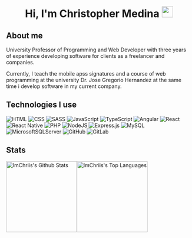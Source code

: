<div id="header" align="center">
  <h1>
    Hi, I'm Christopher Medina
    <img src="https://media.giphy.com/media/hvRJCLFzcasrR4ia7z/giphy.gif" width="30px"/>
  </h1>
</div>

<h2 align="left">
About me
</h2>

University Professor of Programming and Web Developer with three years of experience developing software for clients as a freelancer and companies.

Currently, I teach the mobile apss signatures and a course of web programming at the university Dr. Jose Gregorio Hernandez at the same time i develop software in my current company.

<h2 align="left">
Technologies I use
</h2>

![HTML](https://img.shields.io/badge/HTML-fc7f03?style=for-the-badge&logo=html5&logoColor=white)
![CSS](https://img.shields.io/badge/CSS-239120?&style=for-the-badge&logo=css&logoColor=white)
![SASS](https://img.shields.io/badge/SASS-hotpink.svg?style=for-the-badge&logo=SASS&logoColor=white)
![JavaScript](https://img.shields.io/badge/javascript-yellow.svg?style=for-the-badge&logo=javascript&logoColor=white)
![TypeScript](https://img.shields.io/badge/typescript-blue.svg?style=for-the-badge&logo=typescript&logoColor=white)
![Angular](https://img.shields.io/badge/angular-%23DD0031.svg?style=for-the-badge&logo=angular&logoColor=white)
![React](https://img.shields.io/badge/react-%2320232a.svg?style=for-the-badge&logo=react&logoColor=%2361DAFB)
![React Native](https://img.shields.io/badge/react_native-%2320232a.svg?style=for-the-badge&logo=react&logoColor=%2361DAFB)
![PHP](https://img.shields.io/badge/php-%23777BB4.svg?style=for-the-badge&logo=php&logoColor=white)
![NodeJS](https://img.shields.io/badge/node.js-6DA55F?style=for-the-badge&logo=node.js&logoColor=white)
![Express.js](https://img.shields.io/badge/express.js-%23404d59.svg?style=for-the-badge&logo=express&logoColor=%2361DAFB)
![MySQL](https://img.shields.io/badge/mysql-blue.svg?style=for-the-badge&logo=mysql&logoColor=white)
![MicrosoftSQLServer](https://img.shields.io/badge/Microsoft%20SQL%20Server-CC2927?style=for-the-badge&logo=microsoft%20sql%20server&logoColor=white)
![GitHub](https://img.shields.io/badge/github-%23121011.svg?style=for-the-badge&logo=github&logoColor=white)
![GitLab](https://img.shields.io/badge/gitlab-%23181717.svg?style=for-the-badge&logo=gitlab&logoColor=white)

## Stats
<img alt="ImChriis's Github Stats" src="https://github-readme-stats.vercel.app/api/?username=ImChriis&show_icons=true&include_all_commits=true&count_private=true&theme=react&hide_border=true&bg_color=1F222E&title_color=dec25f&icon_color=F8D866" height="192px"/><img alt="ImChriis's Top Languages" src="https://github-readme-stats.vercel.app/api/top-langs/?username=ImChriis&langs_count=8&layout=compact&theme=react&hide_border=true&bg_color=1F222E&title_color=dec25f&icon_color=dec25f" height="192px"/>
